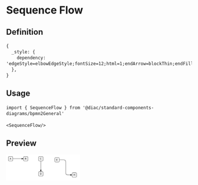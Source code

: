 # Sequence Flow

## Definition

```
{
  _style: { 
    dependency: 'edgeStyle=elbowEdgeStyle;fontSize=12;html=1;endArrow=blockThin;endFill=1;',
  },
}
```

## Usage

```
import { SequenceFlow } from '@diac/standard-components-diagrams/bpmn2General'

<SequenceFlow/>
```

## Preview

<img src="./sequence-flow.png" width="200"/>

